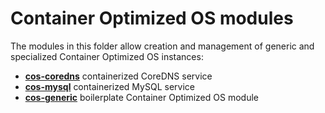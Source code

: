 # Container Optimized OS modules

The modules in this folder allow creation and management of generic and specialized Container Optimized OS instances:

- **[cos-coredns](./cos-coredns/)** containerized CoreDNS service
- **[cos-mysql](./cos-mysql/)** containerized MySQL service
- **[cos-generic](./cos-generic/)** boilerplate Container Optimized OS module
